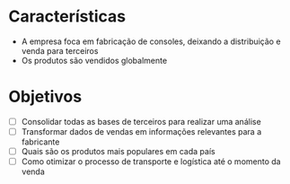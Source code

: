 # Características

- A empresa foca em fabricação de consoles, deixando a distribuição e venda para terceiros
- Os produtos são vendidos globalmente

# Objetivos

- [ ] Consolidar todas as bases de terceiros para realizar uma análise
- [ ] Transformar dados de vendas em informações relevantes para a fabricante
- [ ] Quais são os produtos mais populares em cada país
- [ ] Como otimizar o processo de transporte e logística até o momento da venda